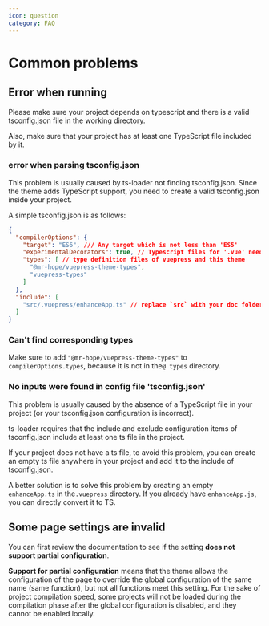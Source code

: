 ```yaml
---
icon: question
category: FAQ
---
```


# Common problems

## Error when running

Please make sure your project depends on typescript and there is a valid tsconfig.json file in the working directory.

Also, make sure that your project has at least one TypeScript file included by it.

### error when parsing tsconfig.json

This problem is usually caused by ts-loader not finding tsconfig.json. Since the theme adds TypeScript support, you need to create a valid tsconfig.json inside your project.

A simple tsconfig.json is as follows:

```json
{
  "compilerOptions": {
    "target": "ES6", /// Any target which is not less than 'ES5'
    "experimentalDecorators": true, // Typescript files for '.vue' needs this option
    "types": [ // type definition files of vuepress and this theme
      "@mr-hope/vuepress-theme-types",
      "vuepress-types"
    ]
  },
  "include": [
    "src/.vuepress/enhanceApp.ts" // replace `src` with your doc folder
  ]
}
```

### Can't find corresponding types

Make sure to add `"@mr-hope/vuepress-theme-types"` to `compilerOptions.types`, because it is not in the`@ types` directory.

### No inputs were found in config file 'tsconfig.json'

This problem is usually caused by the absence of a TypeScript file in your project (or your tsconfig.json configuration is incorrect).

ts-loader requires that the include and exclude configuration items of tsconfig.json include at least one ts file in the project.

If your project does not have a ts file, to avoid this problem, you can create an empty ts file anywhere in your project and add it to the include of tsconfig.json.

A better solution is to solve this problem by creating an empty `enhanceApp.ts` in the`.vuepress` directory. If you already have `enhanceApp.js`, you can directly convert it to TS.

## Some page settings are invalid

You can first review the documentation to see if the setting **does not support partial configuration**.

**Support for partial configuration** means that the theme allows the configuration of the page to override the global configuration of the same name (same function), but not all functions meet this setting. For the sake of project compilation speed, some projects will not be loaded during the compilation phase after the global configuration is disabled, and they cannot be enabled locally.
